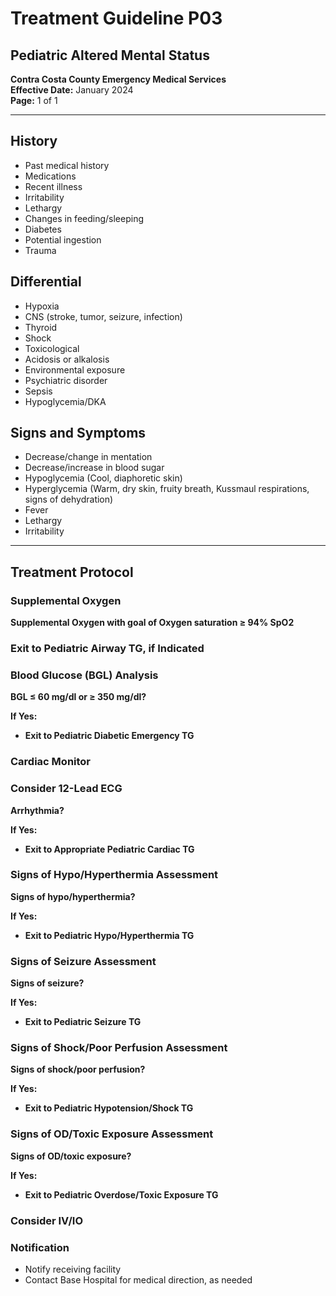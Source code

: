 # Treatment Guideline P03
## Pediatric Altered Mental Status

**Contra Costa County Emergency Medical Services**  
**Effective Date:** January 2024  
**Page:** 1 of 1

---

## History

- Past medical history
- Medications
- Recent illness
- Irritability
- Lethargy
- Changes in feeding/sleeping
- Diabetes
- Potential ingestion
- Trauma

## Differential

- Hypoxia
- CNS (stroke, tumor, seizure, infection)
- Thyroid
- Shock
- Toxicological
- Acidosis or alkalosis
- Environmental exposure
- Psychiatric disorder
- Sepsis
- Hypoglycemia/DKA

## Signs and Symptoms

- Decrease/change in mentation
- Decrease/increase in blood sugar
- Hypoglycemia (Cool, diaphoretic skin)
- Hyperglycemia (Warm, dry skin, fruity breath, Kussmaul respirations, signs of dehydration)
- Fever
- Lethargy
- Irritability

---

## Treatment Protocol

### Supplemental Oxygen

**Supplemental Oxygen with goal of Oxygen saturation ≥ 94% SpO2**

### Exit to Pediatric Airway TG, if Indicated

### Blood Glucose (BGL) Analysis

**BGL ≤ 60 mg/dl or ≥ 350 mg/dl?**

**If Yes:**
- **Exit to Pediatric Diabetic Emergency TG**

### Cardiac Monitor

### Consider 12-Lead ECG

**Arrhythmia?**

**If Yes:**
- **Exit to Appropriate Pediatric Cardiac TG**

### Signs of Hypo/Hyperthermia Assessment

**Signs of hypo/hyperthermia?**

**If Yes:**
- **Exit to Pediatric Hypo/Hyperthermia TG**

### Signs of Seizure Assessment

**Signs of seizure?**

**If Yes:**
- **Exit to Pediatric Seizure TG**

### Signs of Shock/Poor Perfusion Assessment

**Signs of shock/poor perfusion?**

**If Yes:**
- **Exit to Pediatric Hypotension/Shock TG**

### Signs of OD/Toxic Exposure Assessment

**Signs of OD/toxic exposure?**

**If Yes:**
- **Exit to Pediatric Overdose/Toxic Exposure TG**

### Consider IV/IO

### Notification

- Notify receiving facility
- Contact Base Hospital for medical direction, as needed

